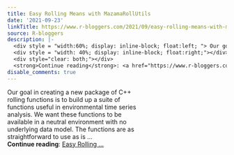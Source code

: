 ```yaml
---
title: Easy Rolling Means with MazamaRollUtils
date: '2021-09-23'
linkTitle: https://www.r-bloggers.com/2021/09/easy-rolling-means-with-mazamarollutils/
source: R-bloggers
description: |-
  <div style = "width:60%; display: inline-block; float:left; "> Our goal in creating a new package of C++ rolling functions is to build up a suite of functions useful in environmental time series analysis. We want these functions to be available in a neutral environment with no underlying data model. The functions are as straightforward to use as is ...</div>
  <div style = "width: 40%; display: inline-block; float:right;"></div>
  <div style="clear: both;"></div>
  <strong>Continue reading</strong>: <a href="https://www.r-bloggers.com/2021/09/easy-rolling-means-with-mazamarollutils/">Easy Rolling ...
disable_comments: true
---
```

<div style = "width:60%; display: inline-block; float:left; "> Our goal in creating a new package of C++ rolling functions is to build up a suite of functions useful in environmental time series analysis. We want these functions to be available in a neutral environment with no underlying data model. The functions are as straightforward to use as is ...</div>
<div style = "width: 40%; display: inline-block; float:right;"></div>
<div style="clear: both;"></div>
<strong>Continue reading</strong>: <a href="https://www.r-bloggers.com/2021/09/easy-rolling-means-with-mazamarollutils/">Easy Rolling ...